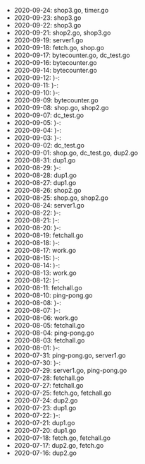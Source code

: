 * 2020-09-24: shop3.go, timer.go
* 2020-09-23: shop3.go
* 2020-09-22: shop3.go
* 2020-09-21: shop2.go, shop3.go
* 2020-09-19: server1.go
* 2020-09-18: fetch.go, shop.go
* 2020-09-17: bytecounter.go, dc_test.go
* 2020-09-16: bytecounter.go
* 2020-09-14: bytecounter.go
* 2020-09-12: )-:
* 2020-09-11: )-:
* 2020-09-10: )-:
* 2020-09-09: bytecounter.go
* 2020-09-08: shop.go, shop2.go
* 2020-09-07: dc_test.go
* 2020-09-05: )-:
* 2020-09-04: )-:
* 2020-09-03: )-:
* 2020-09-02: dc_test.go
* 2020-09-01: shop.go, dc_test.go, dup2.go
* 2020-08-31: dup1.go
* 2020-08-29: )-:
* 2020-08-28: dup1.go
* 2020-08-27: dup1.go
* 2020-08-26: shop2.go
* 2020-08-25: shop.go, shop2.go
* 2020-08-24: server1.go
* 2020-08-22: )-:
* 2020-08-21: )-:
* 2020-08-20: )-:
* 2020-08-19: fetchall.go
* 2020-08-18: )-:
* 2020-08-17: work.go
* 2020-08-15: )-:
* 2020-08-14: )-:
* 2020-08-13: work.go
* 2020-08-12: )-:
* 2020-08-11: fetchall.go
* 2020-08-10: ping-pong.go
* 2020-08-08: )-:
* 2020-08-07: )-:
* 2020-08-06: work.go
* 2020-08-05: fetchall.go
* 2020-08-04: ping-pong.go
* 2020-08-03: fetchall.go
* 2020-08-01: )-:
* 2020-07-31: ping-pong.go, server1.go
* 2020-07-30: )-:
* 2020-07-29: server1.go, ping-pong.go
* 2020-07-28: fetchall.go
* 2020-07-27: fetchall.go
* 2020-07-25: fetch.go, fetchall.go
* 2020-07-24: dup2.go
* 2020-07-23: dup1.go
* 2020-07-22: )-:
* 2020-07-21: dup1.go
* 2020-07-20: dup1.go
* 2020-07-18: fetch.go, fetchall.go
* 2020-07-17: dup2.go, fetch.go
* 2020-07-16: dup2.go
